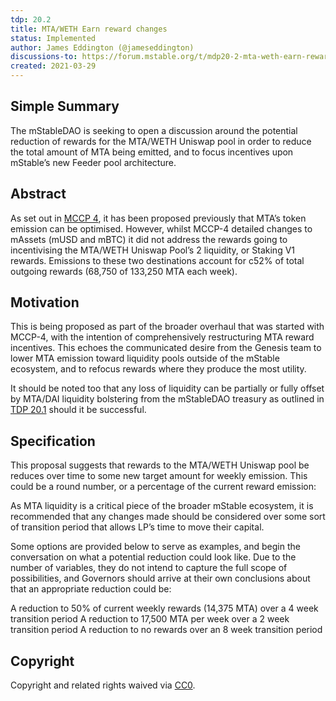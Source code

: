 ```yaml
---
tdp: 20.2
title: MTA/WETH Earn reward changes
status: Implemented
author: James Eddington (@jameseddington)
discussions-to: https://forum.mstable.org/t/mdp20-2-mta-weth-earn-reward-changes/423
created: 2021-03-29
---
```


## Simple Summary

The mStableDAO is seeking to open a discussion around the potential reduction of rewards for the MTA/WETH Uniswap pool in order to reduce the total amount of MTA being emitted, and to focus incentives upon mStable’s new Feeder pool architecture.

## Abstract

As set out in [MCCP 4](../MCCP/mccp-4.md), it has been proposed previously that MTA’s token emission can be optimised. However, whilst MCCP-4 detailed changes to mAssets (mUSD and mBTC) it did not address the rewards going to incentivising the MTA/WETH Uniswap Pool’s 2 liquidity, or Staking V1 rewards. Emissions to these two destinations account for c52% of total outgoing rewards (68,750 of 133,250 MTA each week).

## Motivation

This is being proposed as part of the broader overhaul that was started with MCCP-4, with the intention of comprehensively restructuring MTA reward incentives. This echoes the communicated desire from the Genesis team to lower MTA emission toward liquidity pools outside of the mStable ecosystem, and to refocus rewards where they produce the most utility.

It should be noted too that any loss of liquidity can be partially or fully offset by MTA/DAI liquidity bolstering from the mStableDAO treasury as outlined in [TDP 20.1](tdp-20.1.md) should it be successful.

## Specification

This proposal suggests that rewards to the MTA/WETH Uniswap pool be reduces over time to some new target amount for weekly emission. This could be a round number, or a percentage of the current reward emission:

As MTA liquidity is a critical piece of the broader mStable ecosystem, it is recommended that any changes made should be considered over some sort of transition period that allows LP’s time to move their capital.

Some options are provided below to serve as examples, and begin the conversation on what a potential reduction could look like. Due to the number of variables, they do not intend to capture the full scope of possibilities, and Governors should arrive at their own conclusions about that an appropriate reduction could be:

A reduction to 50% of current weekly rewards (14,375 MTA) over a 4 week transition period
A reduction to 17,500 MTA per week over a 2 week transition period
A reduction to no rewards over an 8 week transition period

## Copyright

Copyright and related rights waived via [CC0](https://creativecommons.org/publicdomain/zero/1.0/).
